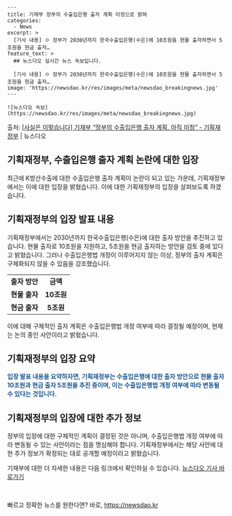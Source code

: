     ---
    title: 기재부 정부의 수출입은행 출자 계획 미정으로 밝혀
    categories:
      - News
    excerpt: >
      [기사 내용] ㅇ 정부가 2030년까지 한국수출입은행(수은)에 10조원을 현물 출자하면서 5조원을 현금 출자…
    feature_text: >
      ## 뉴스다오 실시간 뉴스 속보입니다.
    
      [기사 내용] ㅇ 정부가 2030년까지 한국수출입은행(수은)에 10조원을 현물 출자하면서 5조원을 현금 출자…
    image: 'https://newsdao.kr/res/images/meta/newsdao_breakingnews.jpg'
    ---
    
    ![뉴스다오 속보](https://newsdao.kr/res/images/meta/newsdao_breakingnews.jpg)

<p>출처: <a href="https://newsdao.kr/3081" rel="dofollow">[사실은 이렇습니다] 기재부 “정부의 수출입은행 출자 계획, 아직 미정” - 기획재정부</a> | 뉴스다오</p>

<h2>기획재정부, 수출입은행 출자 계획 논란에 대한 입장</h2>
<p data-ke-size="size16">최근에 K방산수출에 대한 수출입은행 출자 계획이 논란이 되고 있는 가운데, 기획재정부에서는 이에 대한 입장을 밝혔습니다. 이에 대한 기획재정부의 입장을 살펴보도록 하겠습니다.</p>

<h2 data-ke-size="size26">기획재정부의 입장 발표 내용</h2>
<p data-ke-size="size16">기획재정부에서는 2030년까지 한국수출입은행(수은)에 대한 출자 방안을 추진하고 있습니다. 현물 출자로 10조원을 지원하고, 5조원을 현금 출자하는 방안을 검토 중에 있다고 밝혔습니다. 그러나 수출입은행법 개정이 이루어지지 않는 이상, 정부의 출자 계획은 구체화되지 않을 수 있음을 강조했습니다.</p>
<table>
	<tr>
		<td style="text-align: center; height: 17px;"><b>출자 방안</b></td>
		<td style="text-align: center; height: 17px;"><b>금액</b></td>
	</tr>
	<tr>
		<td style="text-align: center; height: 17px;"><b>현물 출자</b></td>
		<td style="text-align: center; height: 17px;"><b>10조원</b></td>
	</tr>
	<tr>
		<td style="text-align: center; height: 17px;"><b>현금 출자</b></td>
		<td style="text-align: center; height: 17px;"><b>5조원</b></td>
	</tr>
</table>
<p data-ke-size="size16">이에 대해 구체적인 출자 계획은 수출입은행법 개정 여부에 따라 결정될 예정이며, 현재는 논의 중인 사안이라고 밝혔습니다.</p>

<h2 data-ke-size="size26">기획재정부의 입장 요약</h2>
<p data-ke-size="size16"><b><span style="color: #1a5490;">입장 발표 내용을 요약하자면, 기획재정부는 수출입은행에 대한 출자 방안으로 현물 출자 10조원과 현금 출자 5조원을 추진 중이며, 이는 수출입은행법 개정 여부에 따라 변동될 수 있다는 것입니다.</span></b></p>

<h2 data-ke-size="size26">기획재정부의 입장에 대한 추가 정보</h2>
<p data-ke-size="size16">정부의 입장에 대한 구체적인 계획이 결정된 것은 아니며, 수출입은행법 개정 여부에 따라 변동될 수 있는 사안이라는 점을 명심해야 합니다. 기획재정부에서는 해당 사안에 대한 추가 정보가 확정되는 대로 공개할 예정이라고 밝혔습니다.</p>
<p data-ke-size="size16">기재부에 대한 더 자세한 내용은 다음 링크에서 확인하실 수 있습니다. <a href="https://newsdao.kr/3081">뉴스다오 기사 바로가기</a></p>
<p data-ke-size="size16">&nbsp;</p> 

빠르고 정확한 뉴스를 원한다면? 바로, <a href="https://newsdao.kr" rel="dofollow">https://newsdao.kr</a>


    
